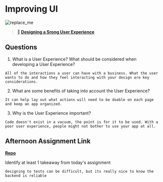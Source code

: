 # Improving UI

![replace_me](https://codeworks.blob.core.windows.net/public/assets/img/illustrations/placeholder.svg)

> **📖 [Designing a Srong User Experience](https://codeworksacademy.com/fs-student-guide/resources/wk7/03-Creating-Good-UX)**

## Questions

1. What is a User Experience? What should be considered when developing a User Experience?
```
All of the interactions a user can have with a business. What the user wants to do and how they feel interacting with your design are key considerations. 
```

2. What are some benefits of taking into account the User Experience?
```
It can help lay out what actions will need to be doable on each page and keep an app organized.
```

3. Why is the User Experience important?
```
Code doesn't exist in a vacuum, the point is for it to be used. With a poor user experience, people might not bother to use your app at all. 
```

## Afternoon Assignment Link

**[Repo](https://github.com/TaylorBruun/Tower)**

Identify at least 1 takeaway from today's assignment
```
designing to tests can be difficult, but its really nice to know the backend is reliable
```
